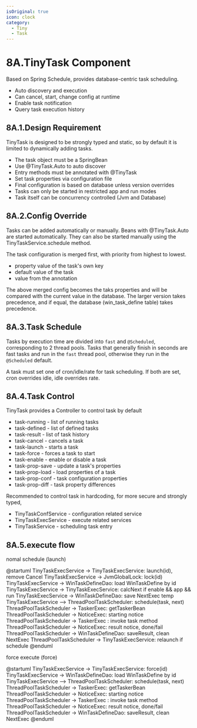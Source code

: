 ```yaml
---
isOriginal: true
icon: clock
category:
  - Tiny
  - Task
---
```


# 8A.TinyTask Component

Based on Spring Schedule, provides database-centric task scheduling.

* Auto discovery and execution
* Can cancel, start, change config at runtime
* Enable task notification
* Query task execution history

## 8A.1.Design Requirement

TinyTask is designed to be strongly typed and static, so by default it is limited to dynamically adding tasks.

* The task object must be a SpringBean
* Use @TinyTask.Auto to auto discover
* Entry methods must be annotated with @TinyTask
* Set task properties via configuration file
* Final configuration is based on database unless version overrides
* Tasks can only be started in restricted app and run modes
* Task itself can be concurrency controlled (Jvm and Database)

## 8A.2.Config Override

Tasks can be added automatically or manually. Beans with @TinyTask.Auto are started automatically.
They can also be started manually using the TinyTaskService.schedule method.

The task configuration is merged first, with priority from highest to lowest.

* property value of the task's own key
* default value of the task
* value from the annotation

The above merged config becomes the taks properties and will be compared with the current value
in the database. The larger version takes precedence, and if equal,
the database (win_task_define table) takes precedence.

## 8A.3.Task Schedule

Tasks by execution time are divided into `fast` and `@Scheduled`, corresponding to 2 thread pools.
Tasks that generally finish in seconds are fast tasks and run in the `fast` thread pool,
otherwise they run in the `@Scheduled` default.

A task must set one of cron/idle/rate for task scheduling.
If both are set, cron overrides idle, idle overrides rate.

## 8A.4.Task Control

TinyTask provides a Controller to control task by default

* task-running - list of running tasks
* task-defined - list of defined tasks
* task-result - list of task history
* task-cancel - cancels a task
* task-launch - starts a task
* task-force - forces a task to start
* task-enable - enable or disable a task
* task-prop-save - update a task's properties
* task-prop-load - load properties of a task
* task-prop-conf - task configuration properties
* task-prop-diff - task property differences

Recommended to control task in hardcoding, for more secure and strongly typed,

* TinyTaskConfService - configuration related service
* TinyTaskExecService - execute related services
* TinyTaskService - scheduling task entry

## 8A.5.execute flow

nomal schedule (launch)

@startuml
TinyTaskExecService -> TinyTaskExecService: launch(id), remove Cancel
TinyTaskExecService -> JvmGlobalLock: lock(id)
TinyTaskExecService -> WinTaskDefineDao: load WinTaskDefine by id
TinyTaskExecService -> TinyTaskExecService: calcNext if enable && app && run
TinyTaskExecService -> WinTaskDefineDao: save NextExec temp
TinyTaskExecService --> ThreadPoolTaskScheduler: schedule(task, next)
ThreadPoolTaskScheduler -> TaskerExec: getTaskerBean
ThreadPoolTaskScheduler -> NoticeExec: starting notice
ThreadPoolTaskScheduler -> TaskerExec : invoke task method
ThreadPoolTaskScheduler -> NoticeExec: result notice, done/fail
ThreadPoolTaskScheduler -> WinTaskDefineDao: saveResult, clean NextExec
ThreadPoolTaskScheduler -> TinyTaskExecService: relaunch if schedule
@enduml

force execute (force)

@startuml
TinyTaskExecService -> TinyTaskExecService: force(id)
TinyTaskExecService -> WinTaskDefineDao: load WinTaskDefine by id
TinyTaskExecService --> ThreadPoolTaskScheduler: schedule(task, next)
ThreadPoolTaskScheduler -> TaskerExec: getTaskerBean
ThreadPoolTaskScheduler -> NoticeExec: starting notice
ThreadPoolTaskScheduler -> TaskerExec : invoke task method
ThreadPoolTaskScheduler -> NoticeExec: result notice, done/fail
ThreadPoolTaskScheduler -> WinTaskDefineDao: saveResult, clean NextExec
@enduml
